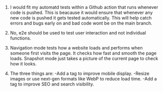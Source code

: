 1. I would fit my automatd tests within a Github action that runs whenever code is pushed.
This is beacause it would ensure that whenever any new code is pushed it gets tested automatically. This will help catch errors and bugs early on and bad code wont be on the main branch.

2. No, e2e should be used to test user interaction and not individual functions.

3. Navigation mode tests how a website loads and performs when someone first visits the page. It checks how fast and smooth the page loads. Snapshot mode just takes a picture of the current page to check how it looks.

4. The three things are:
    -Add a <meta name="viewport"> tag to improve mobile display.
    -Resize images or use next-gen formats like WebP to reduce load time.
    -Add a <meta name="description"> tag to improve SEO and search visibility.




